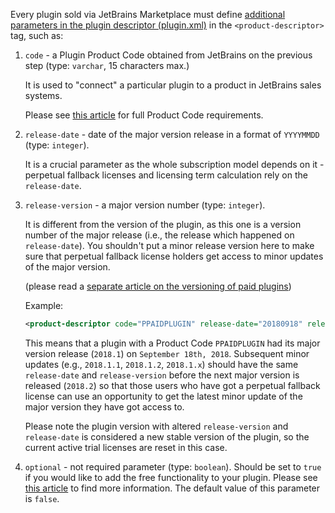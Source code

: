 [//]: # (title: 3. Prepare a plugin to be sold via the marketplace [plugin.xml parameters])

Every plugin sold via JetBrains Marketplace must define [additional parameters in the plugin descriptor (plugin.xml)](https://plugins.jetbrains.com/docs/intellij/plugin-configuration-file.html) in the `<product-descriptor>` tag, such as:

1. `code` - a Plugin Product Code obtained from JetBrains on the previous step (type: `varchar`, 15 characters max.)

    It is used to "connect" a particular plugin to a product in JetBrains sales systems.

    Please see [this article](obtain-a-product-code-from-jetbrains.md) for full Product Code requirements.

1. `release-date` - date of the major version release in a format of `YYYYMMDD` (type: `integer`).

    It is a crucial parameter as the whole subscription model depends on it - perpetual fallback licenses and licensing term calculation rely on the `release-date`.

1. `release-version` - a major version number (type: `integer`).

    It is different from the version of the plugin, as this one is a version number of the major release (i.e., the release which happened on `release-date`). You shouldn't put a minor release version here to make sure that perpetual fallback license holders get access to minor updates of the major version.

    (please read a [separate article on the versioning of paid plugins](notes-on-the-paid-plugins-versioning.md))

    Example:
    
    ```xml
    <product-descriptor code="PPAIDPLUGIN" release-date="20180918" release-version="20181"/>
    ```
    
    This means that a plugin with a Product Code `PPAIDPLUGIN` had its major version release (`2018.1`) on `September 18th, 2018`. Subsequent minor updates (e.g., `2018.1.1`, `2018.1.2`, `2018.1.x`) should have the same `release-date` and `release-version` before the next major version is released (`2018.2`) so that those users who have got a perpetual fallback license can use an opportunity to get the latest minor update of the major version they have got access to.

    Please note the plugin version with altered `release-version` and `release-date` is considered a new stable version of the plugin, so the current active trial licenses are reset in this case.
 
1. `optional` - not required parameter (type: `boolean`). Should be set to `true` if you would like to add the free functionality to your plugin. Please see [this article](free-functionality.md) to find more information. The default value of this parameter is `false`.

